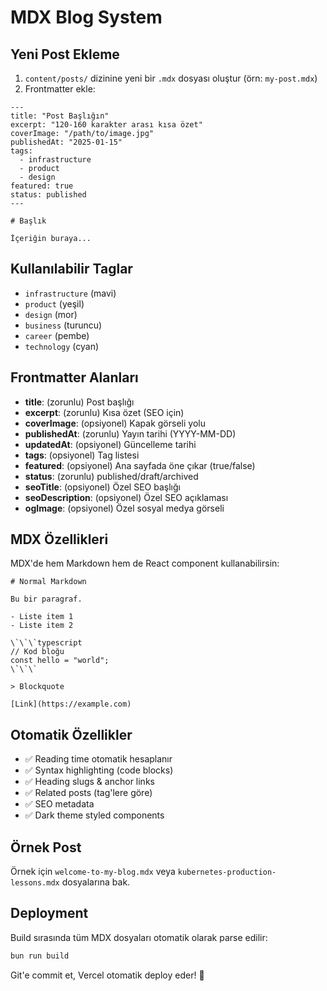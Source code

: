 # MDX Blog System

## Yeni Post Ekleme

1. `content/posts/` dizinine yeni bir `.mdx` dosyası oluştur (örn: `my-post.mdx`)
2. Frontmatter ekle:

```mdx
---
title: "Post Başlığın"
excerpt: "120-160 karakter arası kısa özet"
coverImage: "/path/to/image.jpg"
publishedAt: "2025-01-15"
tags:
  - infrastructure
  - product
  - design
featured: true
status: published
---

# Başlık

İçeriğin buraya...
```

## Kullanılabilir Taglar

- `infrastructure` (mavi)
- `product` (yeşil)
- `design` (mor)
- `business` (turuncu)
- `career` (pembe)
- `technology` (cyan)

## Frontmatter Alanları

- **title**: (zorunlu) Post başlığı
- **excerpt**: (zorunlu) Kısa özet (SEO için)
- **coverImage**: (opsiyonel) Kapak görseli yolu
- **publishedAt**: (zorunlu) Yayın tarihi (YYYY-MM-DD)
- **updatedAt**: (opsiyonel) Güncelleme tarihi
- **tags**: (opsiyonel) Tag listesi
- **featured**: (opsiyonel) Ana sayfada öne çıkar (true/false)
- **status**: (zorunlu) published/draft/archived
- **seoTitle**: (opsiyonel) Özel SEO başlığı
- **seoDescription**: (opsiyonel) Özel SEO açıklaması
- **ogImage**: (opsiyonel) Özel sosyal medya görseli

## MDX Özellikleri

MDX'de hem Markdown hem de React component kullanabilirsin:

```mdx
# Normal Markdown

Bu bir paragraf.

- Liste item 1
- Liste item 2

\`\`\`typescript
// Kod bloğu
const hello = "world";
\`\`\`

> Blockquote

[Link](https://example.com)
```

## Otomatik Özellikler

- ✅ Reading time otomatik hesaplanır
- ✅ Syntax highlighting (code blocks)
- ✅ Heading slugs & anchor links
- ✅ Related posts (tag'lere göre)
- ✅ SEO metadata
- ✅ Dark theme styled components

## Örnek Post

Örnek için `welcome-to-my-blog.mdx` veya `kubernetes-production-lessons.mdx` dosyalarına bak.

## Deployment

Build sırasında tüm MDX dosyaları otomatik olarak parse edilir:

```bash
bun run build
```

Git'e commit et, Vercel otomatik deploy eder! 🚀

